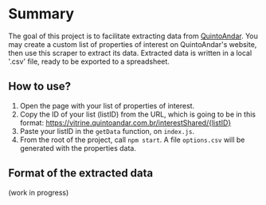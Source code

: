 # Summary
The goal of this project is to facilitate extracting data from [QuintoAndar](https://www.quintoandar.com.br/). You may create a custom list of properties of interest on QuintoAndar's website, then use this scraper to extract its data. Extracted data is written in a local '.csv' file, ready to be exported to a spreadsheet.

## How to use?

1. Open the page with your list of properties of interest.
2. Copy the ID of your list (listID) from the URL, which is going to be in this format: https://vitrine.quintoandar.com.br/interestShared/{listID}
3. Paste your listID in the `getData` function, on `index.js`.
4. From the root of the project, call `npm start`. A file `options.csv` will be generated with the properties data.

## Format of the extracted data
(work in progress)